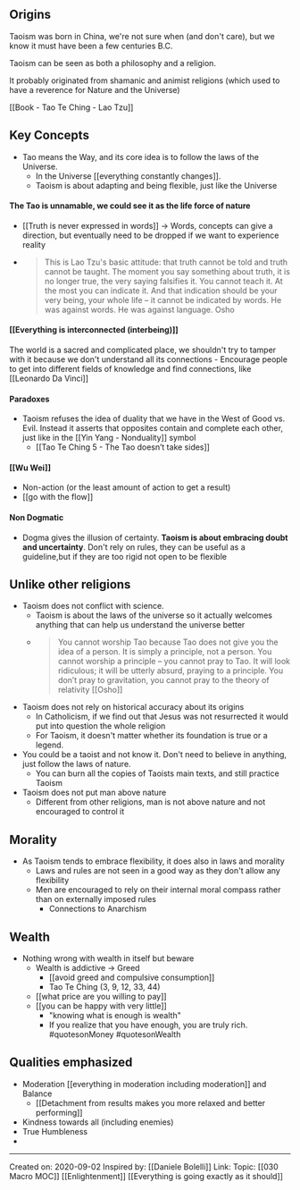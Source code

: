 ## Origins
Taoism was born in China, we're not sure when (and don't care), but we know it must have been a few centuries B.C.

Taoism can be seen as both a philosophy and a religion.

It probably originated from shamanic and animist religions (which used to have a reverence for Nature and the Universe)

[[Book - Tao Te Ching - Lao Tzu]]

## Key Concepts

- Tao means the Way, and its core idea is to follow the laws of the Universe.
    - In the Universe [[everything constantly changes]]. 
    - Taoism is about adapting and being flexible, just like the Universe

#### The Tao is unnamable, we could see it as the life force of nature
   - [[Truth is never expressed in words]] → Words, concepts can give a direction, but eventually need to be dropped if we want to experience reality
   - > This is Lao Tzu's basic attitude: that truth cannot be told and truth cannot be taught. The moment you say something about truth, it is no longer true, the very saying falsifies it. You cannot teach it. At the most you can indicate it. And that indication should be your very being, your whole life – it cannot be indicated by words. He was against words. He was against language. Osho
   
   #### [[Everything is interconnected (interbeing)]] 

The world is a sacred and complicated place, we shouldn't try to tamper with it because we don't understand all its connections
    - Encourage people to get into different fields of knowledge and find connections, like [[Leonardo Da Vinci]]

#### Paradoxes
- Taoism refuses the idea of duality that we have in the West of Good vs. Evil. Instead it asserts that opposites contain and complete each other, just like in the [[Yin Yang - Nonduality]] symbol
	- [[Tao Te Ching 5 - The Tao doesn’t take sides]]

#### [[Wu Wei]]
- Non-action (or the least amount of action to get a result)
- [[go with the flow]]

#### Non Dogmatic
- Dogma gives the illusion of certainty. **Taoism is about embracing doubt and uncertainty**. Don't rely on rules, they can be useful as a guideline,but if they are too rigid not open to be flexible


## Unlike other religions
- Taoism does not conflict with science. 
    - Taoism is about the laws of the universe so it actually welcomes anything that can help us understand the universe better
    -  > You cannot worship Tao because Tao does not give you the idea of a person. It is simply a principle, not a person. You cannot worship a principle – you cannot pray to Tao. It will look ridiculous; it will be utterly absurd, praying to a principle. You don’t pray to gravitation, you cannot pray to the theory of relativity [[Osho]]
- Taoism does not rely on historical accuracy about its origins
    - In Catholicism, if we find out that Jesus was not resurrected it would put into question the whole religion
    - For Taoism, it doesn't matter whether its foundation is true or a legend. 
- You could be a taoist and not know it. Don't need to believe in anything, just follow the laws of nature.
    - You can burn all the copies of Taoists main texts, and still practice Taoism
- Taoism does not put man above nature
    - Different from other religions, man is not above nature and not encouraged to control it

## Morality
- As Taoism tends to embrace flexibility, it does also in laws and morality
	- Laws and rules are not seen in a good way as they don't allow any flexibility
	- Men are encouraged to rely on their internal moral compass rather than on externally imposed rules
		- Connections to Anarchism

## Wealth 
- Nothing wrong with wealth in itself but beware
	- Wealth is addictive → Greed
		- [[avoid greed and compulsive consumption]] 
		- Tao Te Ching (3, 9, 12, 33, 44)
	- [[what price are you willing to pay]]
	-  [[you can be happy with very little]]
		- "knowing what is enough is wealth" 
		- If you realize that you have enough, you are truly rich.
#quotesonMoney #quotesonWealth

## Qualities emphasized
- Moderation [[everything in moderation including moderation]] and Balance 
	- [[Detachment from results makes you more relaxed and better performing]]
- Kindness towards all (including enemies)
- True Humbleness
- 

------------

Created on: 2020-09-02
Inspired by: [[Daniele Bolelli]]
Link:
Topic: [[030 Macro MOC]] [[Enlightenment]] [[Everything is going exactly as it should]]